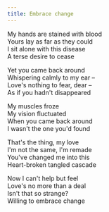 ```yaml
---
title: Embrace change
---
```


My hands are stained with blood  
Yours lay as far as they could  
I sit alone with this disease  
A terse desire to cease  

Yet you came back around  
Whispering calmly to my ear –  
Love's nothing to fear, dear –  
As if you hadn't disappeared  

My muscles froze  
My vision fluctuated  
When you came back around  
I wasn't the one you'd found  

That's the thing, my love  
I'm not the same, I'm remade  
You've changed me into this  
Heart-broken tangled cascade  

Now I can't help but feel  
Love's no more than a deal  
Isn't that so strange?  
Willing to embrace change
